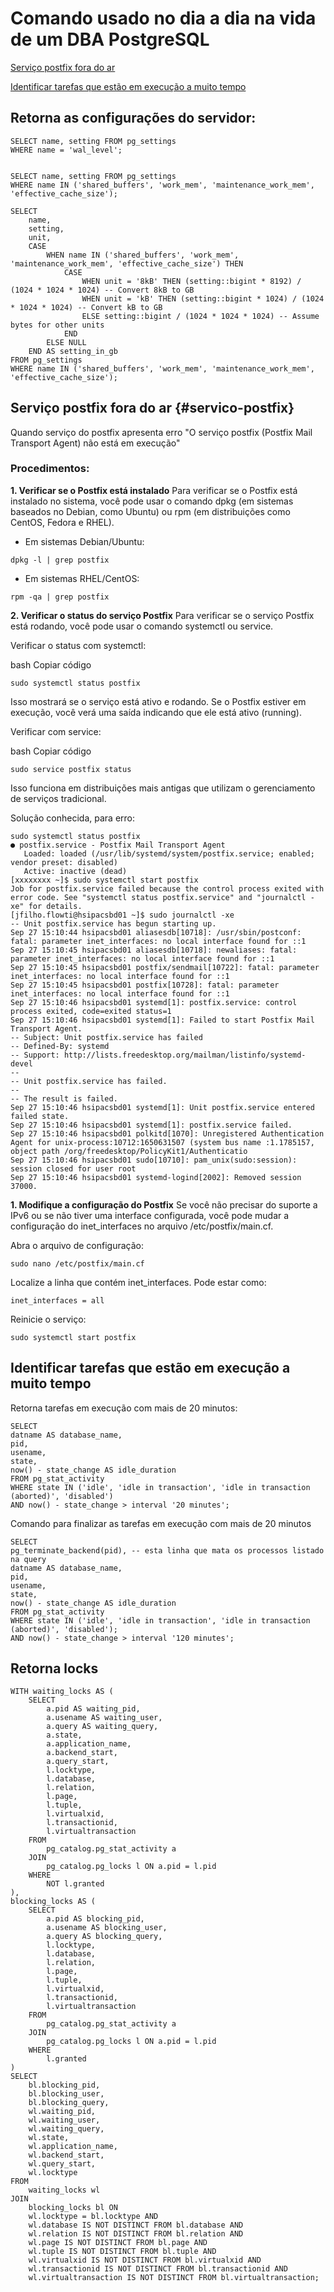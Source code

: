 # Comando usado no dia a dia na vida de um DBA PostgreSQL


[Serviço postfix fora do ar](#serviço-postfix-fora-do-ar-servico-postfix)

[Identificar tarefas que estão em execução a muito tempo](#identificar-tarefas-que-estão-em-execução-a-muito-tempo)




## Retorna as configurações do servidor:
````
SELECT name, setting FROM pg_settings
WHERE name = 'wal_level';


SELECT name, setting FROM pg_settings
WHERE name IN ('shared_buffers', 'work_mem', 'maintenance_work_mem', 'effective_cache_size');

SELECT 
    name,
    setting,
    unit,
    CASE 
        WHEN name IN ('shared_buffers', 'work_mem', 'maintenance_work_mem', 'effective_cache_size') THEN 
            CASE 
                WHEN unit = '8kB' THEN (setting::bigint * 8192) / (1024 * 1024 * 1024) -- Convert 8kB to GB
                WHEN unit = 'kB' THEN (setting::bigint * 1024) / (1024 * 1024 * 1024) -- Convert kB to GB
                ELSE setting::bigint / (1024 * 1024 * 1024) -- Assume bytes for other units
            END
        ELSE NULL
    END AS setting_in_gb
FROM pg_settings
WHERE name IN ('shared_buffers', 'work_mem', 'maintenance_work_mem', 'effective_cache_size');

````








## Serviço postfix fora do ar {#servico-postfix}
Quando serviço do postfix apresenta erro "O serviço postfix (Postfix Mail Transport Agent) não está em execução"

### Procedimentos:
__1. Verificar se o Postfix está instalado__
Para verificar se o Postfix está instalado no sistema, você pode usar o comando dpkg (em sistemas baseados no Debian, como Ubuntu) ou rpm (em distribuições como CentOS, Fedora e RHEL).

+ Em sistemas Debian/Ubuntu:
````
dpkg -l | grep postfix
````
+ Em sistemas RHEL/CentOS:
````
rpm -qa | grep postfix
````

__2. Verificar o status do serviço Postfix__
Para verificar se o serviço Postfix está rodando, você pode usar o comando systemctl ou service.

Verificar o status com systemctl:

bash
Copiar código
````
sudo systemctl status postfix
````
Isso mostrará se o serviço está ativo e rodando. Se o Postfix estiver em execução, você verá uma saída indicando que ele está ativo (running).

Verificar com service:

bash
Copiar código
````
sudo service postfix status
````
Isso funciona em distribuições mais antigas que utilizam o gerenciamento de serviços tradicional.


Solução conhecida, para erro:
````
sudo systemctl status postfix
● postfix.service - Postfix Mail Transport Agent
   Loaded: loaded (/usr/lib/systemd/system/postfix.service; enabled; vendor preset: disabled)
   Active: inactive (dead)
[xxxxxxxx ~]$ sudo systemctl start postfix
Job for postfix.service failed because the control process exited with error code. See "systemctl status postfix.service" and "journalctl -xe" for details.
[jfilho.flowti@hsipacsbd01 ~]$ sudo journalctl -xe
-- Unit postfix.service has begun starting up.
Sep 27 15:10:44 hsipacsbd01 aliasesdb[10718]: /usr/sbin/postconf: fatal: parameter inet_interfaces: no local interface found for ::1
Sep 27 15:10:45 hsipacsbd01 aliasesdb[10718]: newaliases: fatal: parameter inet_interfaces: no local interface found for ::1
Sep 27 15:10:45 hsipacsbd01 postfix/sendmail[10722]: fatal: parameter inet_interfaces: no local interface found for ::1
Sep 27 15:10:45 hsipacsbd01 postfix[10728]: fatal: parameter inet_interfaces: no local interface found for ::1
Sep 27 15:10:46 hsipacsbd01 systemd[1]: postfix.service: control process exited, code=exited status=1
Sep 27 15:10:46 hsipacsbd01 systemd[1]: Failed to start Postfix Mail Transport Agent.
-- Subject: Unit postfix.service has failed
-- Defined-By: systemd
-- Support: http://lists.freedesktop.org/mailman/listinfo/systemd-devel
--
-- Unit postfix.service has failed.
--
-- The result is failed.
Sep 27 15:10:46 hsipacsbd01 systemd[1]: Unit postfix.service entered failed state.
Sep 27 15:10:46 hsipacsbd01 systemd[1]: postfix.service failed.
Sep 27 15:10:46 hsipacsbd01 polkitd[1070]: Unregistered Authentication Agent for unix-process:10712:1650631507 (system bus name :1.1785157, object path /org/freedesktop/PolicyKit1/Authenticatio
Sep 27 15:10:46 hsipacsbd01 sudo[10710]: pam_unix(sudo:session): session closed for user root
Sep 27 15:10:46 hsipacsbd01 systemd-logind[2002]: Removed session 37000.
````

__1. Modifique a configuração do Postfix__
Se você não precisar do suporte a IPv6 ou se não tiver uma interface configurada, você pode mudar a configuração do inet_interfaces no arquivo /etc/postfix/main.cf.

Abra o arquivo de configuração:

````
sudo nano /etc/postfix/main.cf
````
Localize a linha que contém inet_interfaces. Pode estar como:

````
inet_interfaces = all
````

Reinicie o serviço:
````
sudo systemctl start postfix
````


## Identificar tarefas que estão em execução a muito tempo

Retorna tarefas em execução com mais de 20 minutos:
````
SELECT 
datname AS database_name,
pid,
usename,
state,
now() - state_change AS idle_duration
FROM pg_stat_activity
WHERE state IN ('idle', 'idle in transaction', 'idle in transaction (aborted)', 'disabled')
AND now() - state_change > interval '20 minutes';
````

Comando para finalizar as tarefas em execução com mais de 20 minutos
````
SELECT 
pg_terminate_backend(pid), -- esta linha que mata os processos listado na query
datname AS database_name,
pid,
usename,
state,
now() - state_change AS idle_duration
FROM pg_stat_activity
WHERE state IN ('idle', 'idle in transaction', 'idle in transaction (aborted)', 'disabled');
AND now() - state_change > interval '120 minutes';
````


## Retorna locks
````
WITH waiting_locks AS (
    SELECT 
        a.pid AS waiting_pid,
        a.usename AS waiting_user,
        a.query AS waiting_query,
        a.state,
        a.application_name,
        a.backend_start,
        a.query_start,
        l.locktype,
        l.database,
        l.relation,
        l.page,
        l.tuple,
        l.virtualxid,
        l.transactionid,
        l.virtualtransaction
    FROM 
        pg_catalog.pg_stat_activity a
    JOIN 
        pg_catalog.pg_locks l ON a.pid = l.pid
    WHERE 
        NOT l.granted
),
blocking_locks AS (
    SELECT 
        a.pid AS blocking_pid,
        a.usename AS blocking_user,
        a.query AS blocking_query,
        l.locktype,
        l.database,
        l.relation,
        l.page,
        l.tuple,
        l.virtualxid,
        l.transactionid,
        l.virtualtransaction
    FROM 
        pg_catalog.pg_stat_activity a
    JOIN 
        pg_catalog.pg_locks l ON a.pid = l.pid
    WHERE 
        l.granted
)
SELECT 
    bl.blocking_pid,
    bl.blocking_user,
    bl.blocking_query,
    wl.waiting_pid,
    wl.waiting_user,
    wl.waiting_query,
    wl.state,
    wl.application_name,
    wl.backend_start,
    wl.query_start,
    wl.locktype
FROM 
    waiting_locks wl
JOIN 
    blocking_locks bl ON 
    wl.locktype = bl.locktype AND 
    wl.database IS NOT DISTINCT FROM bl.database AND 
    wl.relation IS NOT DISTINCT FROM bl.relation AND 
    wl.page IS NOT DISTINCT FROM bl.page AND 
    wl.tuple IS NOT DISTINCT FROM bl.tuple AND 
    wl.virtualxid IS NOT DISTINCT FROM bl.virtualxid AND 
    wl.transactionid IS NOT DISTINCT FROM bl.transactionid AND 
    wl.virtualtransaction IS NOT DISTINCT FROM bl.virtualtransaction;
````